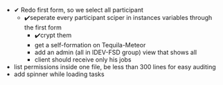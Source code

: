- ✔ Redo first form, so we select all participant
  - ✔️seperate every participant sciper in instances variables through the first form
    - ✔️crypt them
    - get a self-formation on Tequila-Meteor
    - add an admin (all in IDEV-FSD group) view that shows all
    - client should receive only his jobs
- list permissions inside one file, be less than 300 lines for easy auditing
- add spinner while loading tasks
